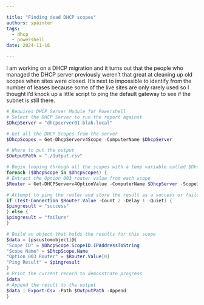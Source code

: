 ```yaml
---

title: "Finding dead DHCP scopes"
authors: spainter
tags:
  - dhcp
  - powershell
date: 2024-11-16

---
```


I am working on a DHCP migration and it turns out that the people who managed the DHCP server previously weren’t that great at cleaning up old scopes when sites were closed. It’s next to impossible to identify from the number of leases because some of the live sites are only rarely used so I thought I’d knock up a little script to ping the default gateway to see if the subnet is still there.
<!-- truncate -->
```powershell
# Requires DHCP Server Module for Powershell
# Select the DHCP Server to run the report against
$DhcpServer = "dhcpserver01.blah.local"

# Get all the DHCP Scopes from the server
$DhcpScopes = Get-DhcpServerv4Scope -ComputerName $DhcpServer

# Where to put the output
$OutputPath = "./Output.csv"

# Begin looping through all the scopes with a temp variable called $DhcpScope for each scope
foreach ($DhcpScope in $DhcpScopes) {
# Extract the Option 003 router value from each scope
$Router = Get-DHCPServerv4OptionValue -ComputerName $DhcpServer -ScopeID $DhcpScope.ScopeId -OptionId 3

# Attempt to ping the router and store the result as a success or failure.
if (Test-Connection $Router.Value -Count 2 -Delay 1 -Quiet) {
$pingresult = "success"
} else {
$pingresult = "failure"
}

# Build an object that holds the results for this scope
$data = [pscustomobject]@{
"Scope ID" = $DhcpScope.ScopeID.IPAddressToString
"Scope Name" = $DhcpScope.Name
"Option 003 Router" = $Router.Value[0]
"Ping Result" = $pingresult
}
# Print the current record to demonstrate progress
$data
# Append the result to the output
$data | Export-Csv -Path $OutputPath -Append
}
```

